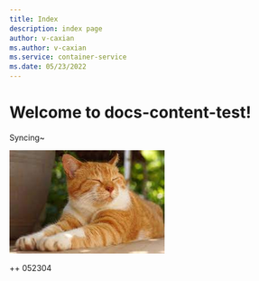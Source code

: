 ```yaml
---
title: Index
description: index page
author: v-caxian
ms.author: v-caxian
ms.service: container-service
ms.date: 05/23/2022
---
```


# Welcome to docs-content-test!

Syncing~

![dog](./images/cat.jpg)

++ 052304
